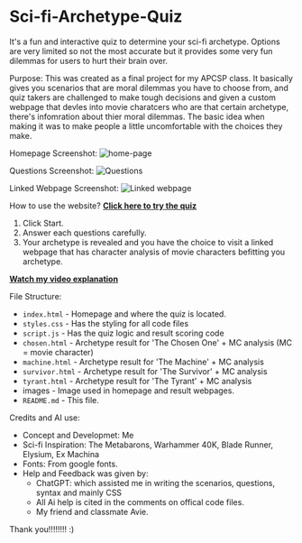 # Sci-fi-Archetype-Quiz
It's a fun and interactive quiz to determine your sci-fi archetype. Options are very limited so not the most accurate but it provides some very fun dilemmas for users to hurt their brain over.

Purpose: This was created as a final project for my APCSP class. It basically gives you scenarios that are moral dilemmas you have to choose from, and quiz takers are challenged to make tough decisions and given a custom webpage that devles into movie charatcers who are that certain archetype, there's infomration about thier moral dilemmas. The basic idea when making it was to make people a little uncomfortable with the choices they make. 

Homepage Screenshot: 
![home-page](https://github.com/user-attachments/assets/f06afb01-abfe-4720-ba13-4dadc43cdec3)

Questions Screenshot: 
![Questions](https://github.com/user-attachments/assets/b5e002c5-dfc9-447d-96cf-3eec9dea7a72)

Linked Webpage Screenshot: 
![Linked webpage](https://github.com/user-attachments/assets/82472a55-b6f0-4f79-a1a2-965c9aa6b87f)


How to use the website?
[**Click here to try the quiz**](https://kohinoorsur.github.io/Sci-fi-Archetype-Quiz/)

1. Click Start.
2. Answer each questions carefully.
3. Your archetype is revealed and you have the choice to visit a linked webpage that has character analysis of movie characters befitting you archetype.

[**Watch my video explanation**](blob:https://screen-recorder.com/50f73fe8-0d87-4b1c-9ba2-b4500727604c)

File Structure:
- `index.html` - Homepage and where the quiz is located.
- `styles.css` - Has the styling for all code files
- `script.js` -  Has the quiz logic and result scoring code
- `chosen.html` - Archetype result for 'The Chosen One' + MC analysis (MC = movie character)
- `machine.html` - Archetype result for 'The Machine' + MC analysis
- `survivor.html` - Archetype result for 'The Survivor' + MC analysis
- `tyrant.html` - Archetype result for 'The Tyrant' + MC analysis
- images - Image used in homepage and result webpages.
- `README.md` - This file.


Credits and AI use: 
- Concept and Developmet: Me
- Sci-fi Inspiration: The Metabarons, Warhammer 40K, Blade Runner, Elysium, Ex Machina
- Fonts: From google fonts.
- Help and Feedback was given by:
    - ChatGPT: which assisted me in writing the scenarios, questions, syntax and mainly CSS
    - All Ai help is cited in the comments on offical code files.
    - My friend and classmate Avie. 
 
Thank you!!!!!!!! :) 






